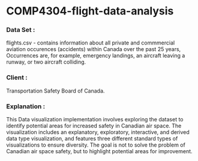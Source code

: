 # COMP4304-flight-data-analysis

### Data Set : 

flights.csv - contains information about all private and commmercial aviation occurences (accidents) within Canada over the past 25 years, Occurrences are, for example, emergency landings, an aircraft leaving a runway, or two aircraft colliding.  

### Client : 

Transportation Safety Board of Canada.

### Explanation : 

This Data visualization implementation involves exploring the dataset to identify potential areas for increased safety in Canadian air space. The visualization includes an explanatory, exploratory, interactive, and derived data type visualization, and features three different standard types of visualizations to ensure diversity. The goal is not to solve the problem of Canadian air space safety, but to highlight potential areas for improvement.

